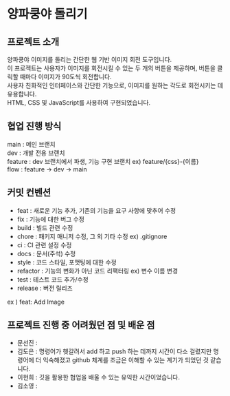 # 양파쿵야 돌리기



## 프로젝트 소개
양파쿵야 이미지를 돌리는 간단한 웹 기반 이미지 회전 도구입니다. <br/>
이 프로젝트는 사용자가 이미지를 회전시킬 수 있는 두 개의 버튼을 제공하며, 버튼을 클릭할 때마다 이미지가 90도씩 회전합니다. <br/>
사용자 친화적인 인터페이스와 간단한 기능으로, 이미지를 원하는 각도로 회전시키는 데 유용합니다. <br/>
HTML, CSS 및 JavaScript를 사용하여 구현되었습니다.



## 협업 진행 방식
main : 메인 브랜치 <br/>
dev : 개발 전용 브랜치 <br/>
feature : dev 브랜치에서 파생, 기능 구현 브랜치 ex) feature/{css}-{이름} <br/>
flow : feature -> dev -> main <br/>



## 커밋 컨벤션
- feat : 새로운 기능 추가, 기존의 기능을 요구 사항에 맞추어 수정
- fix : 기능에 대한 버그 수정
- build : 빌드 관련 수정
- chore : 패키지 매니저 수정, 그 외 기타 수정 ex) .gitignore
- ci : CI 관련 설정 수정
- docs : 문서(주석) 수정
- style : 코드 스타일, 포맷팅에 대한 수정
- refactor : 기능의 변화가 아닌 코드 리팩터링 ex) 변수 이름 변경
- test : 테스트 코드 추가/수정
- release : 버전 릴리즈

ex ) feat: Add Image



## 프로젝트 진행 중 어려웠던 점 및 배운 점
- 문선진 : 
- 김도은 : 명령어가 헷갈려서 add 하고 push 하는 데까지 시간이 다소 걸렸지만 명령어에 더 익숙해졌고 github 체계를 조금은 이해할 수 있는 계기가 되었던 것 같습니다.
- 이현희 : 깃을 활용한 협업을 배울 수 있는 유익한 시간이었습니다.
- 김소영 :